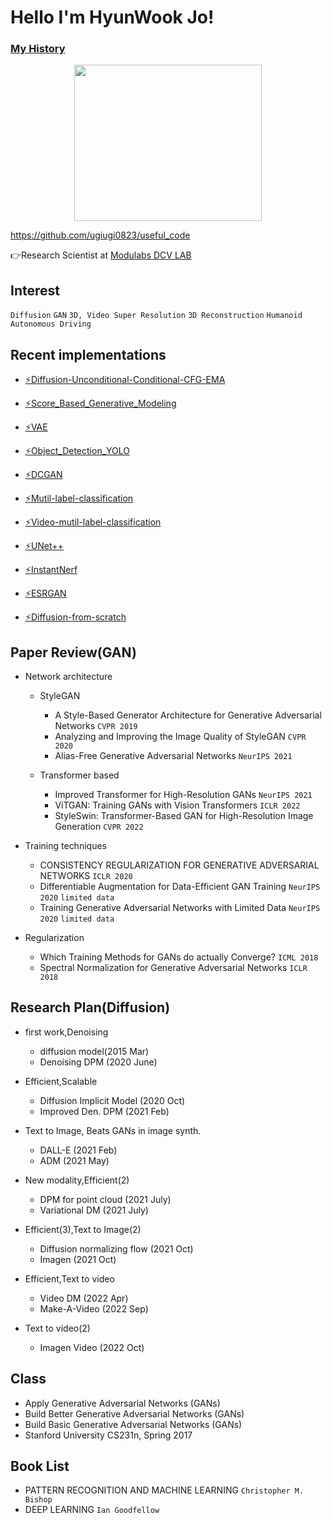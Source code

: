 # Hello I'm HyunWook Jo!
### [**My History**](https://subsequent-napkin-f74.notion.site/Make-everyone-s-life-more-fun-via-AI-d6a1722a5aee470a95b82cc84c86c998)


<center><img src="https://user-images.githubusercontent.com/106899647/232658157-1e775b74-45cf-49f7-9cd6-415950c7f745.jpg" width="300" height="250"></center>

https://github.com/ugiugi0823/useful_code
<!--
<a href="https://www.instagram.com/wxxk._o/" target="_blank"><img src = "https://img.shields.io/badge/-Instagram-black?logo=Instagram&logoColor=E4405F"></a>
-->


👉Research Scientist at  [Modulabs DCV LAB](https://modulabs.notion.site/Deep-Computer-Vision-LAB-66bfa3524b2547b5af7aeece277584a7)


<!--
[![Anurag's GitHub stats](https://github-readme-stats.vercel.app/api?username=ugiugi0823)](https://github.com/ugiugi0823/github-readme-stats)
-->

## Interest
`Diffusion` `GAN` `3D, Video Super Resolution` `3D Reconstruction`
`Humanoid` `Autonomous Driving`



## Recent implementations
- [⚡Diffusion-Unconditional-Conditional-CFG-EMA](https://github.com/ugiugi0823/Diffusion-Models-pytorch)
- [⚡Score_Based_Generative_Modeling](https://github.com/ugiugi0823/Score_Based_Generative_Modeling)
- [⚡VAE](https://github.com/ugiugi0823/VAE)
- [⚡Object_Detection_YOLO](https://github.com/ugiugi0823/Object_Detection_YOLO)
- [⚡DCGAN](https://github.com/ugiugi0823/DCGAN) 
- [⚡Mutil-label-classification](https://github.com/ugiugi0823/DACON-4D)
- [⚡Video-mutil-label-classification](https://github.com/ugiugi0823/DACON-Car-Crash-Analysis)
- [⚡UNet++](https://github.com/ugiugi0823/UNet-plus)
- [⚡InstantNerf](https://github.com/ugiugi0823/InstantNeRF)
- [⚡ESRGAN](https://github.com/ugiugi0823/ESRGAN)

- [⚡Diffusion-from-scratch](https://github.com/ugiugi0823/diffusion-from-scratch)


## Paper Review(GAN)
- Network architecture
  - StyleGAN
    - A Style-Based Generator Architecture for Generative Adversarial Networks `CVPR 2019` 
    - Analyzing and Improving the Image Quality of StyleGAN `CVPR 2020` 
    - Alias-Free Generative Adversarial Networks `NeurIPS 2021` 
  
  - Transformer based
    - Improved Transformer for High-Resolution GANs `NeurIPS 2021`
    - ViTGAN: Training GANs with Vision Transformers `ICLR 2022`
    - StyleSwin: Transformer-Based GAN for High-Resolution Image Generation `CVPR 2022`
  
- Training techniques
  - CONSISTENCY REGULARIZATION FOR GENERATIVE ADVERSARIAL NETWORKS `ICLR 2020`
  - Differentiable Augmentation for Data-Efficient GAN Training `NeurIPS 2020` `limited data`
  - Training Generative Adversarial Networks with Limited Data `NeurIPS 2020` `limited data`
  
- Regularization
  - Which Training Methods for GANs do actually Converge? `ICML 2018`
  - Spectral Normalization for Generative Adversarial Networks `ICLR 2018`


## Research Plan(Diffusion)
- first work,Denoising
  - diffusion model(2015 Mar)
  - Denoising DPM (2020 June)

- Efficient,Scalable
  - Diffusion Implicit Model (2020 Oct)
  - Improved Den. DPM (2021 Feb)

- Text to Image, Beats GANs in image synth.
  - DALL-E (2021 Feb)
  - ADM (2021 May)

- New modality,Efficient(2)
  - DPM for point cloud (2021 July)
  - Variational DM (2021 July)

- Efficient(3),Text to Image(2)
  - Diffusion normalizing flow (2021 Oct)
  - Imagen (2021 Oct)

- Efficient,Text to video
  - Video DM (2022 Apr)
  - Make-A-Video (2022 Sep)

- Text to video(2)
  - Imagen Video (2022 Oct)



## Class
- Apply Generative Adversarial Networks (GANs)
- Build Better Generative Adversarial Networks (GANs)
- Build Basic Generative Adversarial Networks (GANs)
- Stanford University CS231n, Spring 2017 





## Book List
- PATTERN RECOGNITION AND MACHINE LEARNING `Christopher M. Bishop`
- DEEP LEARNING `Ian Goodfellow`



<!--
**ugiugi0823/ugiugi0823** is a ✨ _special_ ✨ repository because its `README.md` (this file) appears on your GitHub profile.


- 🔭 I’m currently working on ...
- 🌱 I’m currently learning ...
- 👯 I’m looking to collaborate on ...
- 🤔 I’m looking for help with ...
- 💬 Ask me about ...
- 📫 How to reach me: ...
- 😄 Pronouns: ...
- ⚡ Fun fact: ...
-->
